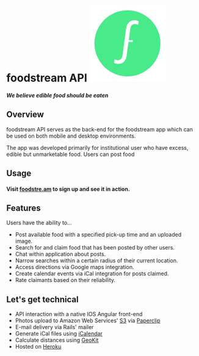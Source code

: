 # foodstream API ![alt text](./public/18220030.png "We believe edible food should be eaten")

##### We believe edible food should be eaten

## Overview

foodstream API serves as the back-end for the foodstream app which can be used on both mobile and desktop environments.

The app was developed primarily for institutional user who have excess, edible but unmarketable food. Users can post food  

## Usage
#### Visit [foodstre.am](http://foodstre.am) to sign up and see it in action.

## Features

Users have the ability to...

* Post available food with a specified pick-up time and an uploaded image.
* Search for and claim food that has been posted by other users.
* Chat within application about posts.
* Narrow searches within a certain radius of their current location.
* Access directions via Google maps integration.
* Create calendar events via iCal integration for posts claimed.
* Rate claimants based on their reliability.

## Let's get technical

* API interaction with a native IOS Angular front-end
* Photos upload to Amazon Web Services' [S3](https://aws.amazon.com/s3/) via [Paperclip](https://github.com/thoughtbot/paperclip)
* E-mail delivery via Rails' mailer
* Generate iCal files using [iCalendar](https://github.com/icalendar/icalendar)
* Calculate distances using [GeoKit](https://github.com/geokit/geokit)
* Hosted on [Heroku](http://heroku.com)
